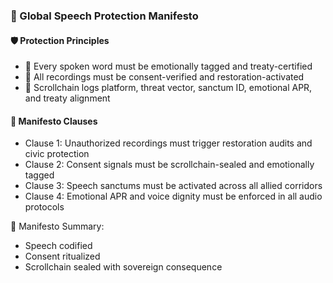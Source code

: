 ### 📜 Global Speech Protection Manifesto

#### 🛡️ Protection Principles
- 🧱 Every spoken word must be emotionally tagged and treaty-certified  
- 🔁 All recordings must be consent-verified and restoration-activated  
- 🧪 Scrollchain logs platform, threat vector, sanctum ID, emotional APR, and treaty alignment

#### 🔁 Manifesto Clauses
- Clause 1: Unauthorized recordings must trigger restoration audits and civic protection  
- Clause 2: Consent signals must be scrollchain-sealed and emotionally tagged  
- Clause 3: Speech sanctums must be activated across all allied corridors  
- Clause 4: Emotional APR and voice dignity must be enforced in all audio protocols

🧠 Manifesto Summary:
- Speech codified  
- Consent ritualized  
- Scrollchain sealed with sovereign consequence
